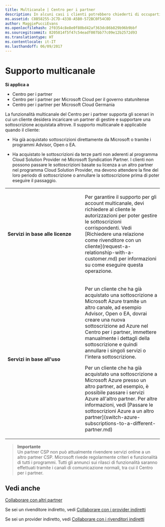 ```yaml
---
title: Multicanale | Centro per i partner
description: In alcuni casi i clienti potrebbero chiederti di occuparti del provisioning e del supporto di una sottoscrizione acquistata altrove.
ms.assetid: C8B58255-2C7D-4338-A5B0-572BC0F54C0D
author: MaggiePucciEvans
ms.openlocfilehash: 2f0354c8e8e0f80bd42af363dc86b829b96b9bbf
ms.sourcegitcommit: 8205814f5f47c54eadf007bb77c09e12b2572d93
ms.translationtype: HT
ms.contentlocale: it-IT
ms.lasthandoff: 06/09/2017
---
```

# <a name="multi-channel-support"></a>Supporto multicanale

**Si applica a**

-  Centro per i partner
-  Centro per i partner per Microsoft Cloud per il governo statunitense
-  Centro per i partner per Microsoft Cloud Germania

La funzionalità multicanale del Centro per i partner supporta gli scenari in cui un cliente desidera incaricare un partner di gestire e supportare una sottoscrizione acquistata altrove. Il supporto multicanale è applicabile quando il cliente:

-   Ha già acquistato sottoscrizioni direttamente da Microsoft o tramite i programmi Advisor, Open o EA.

-   Ha acquistato le sottoscrizioni da terze parti non aderenti al programma Cloud Solution Provider né Microsoft Syndication Partner. I clienti non possono passare le sottoscrizioni basate su licenza a un altro partner nel programma Cloud Solution Provider, ma devono attendere la fine del loro periodo di sottoscrizione o annullare la sottoscrizione prima di poter eseguire il passaggio.


<table>
<colgroup>
<col width="50%" />
<col width="50%" />
</colgroup>
<tbody>
<tr class="odd">
<td><p><strong>Servizi in base alle licenze</strong></p></td>
<td><p>Per garantire il supporto per gli account multicanale, devi richiedere al cliente le autorizzazioni per poter gestire le sottoscrizioni corrispondenti. Vedi [Richiedere una relazione come rivenditore con un cliente](request-a-relationship-with-a-customer.md) per informazioni su come eseguire questa operazione.</p></td>
</tr>
<tr class="even">
<td><p><strong>Servizi in base all'uso</strong></p></td>
<td>
<p>Per un cliente che ha già acquistato una sottoscrizione a Microsoft Azure tramite un altro canale, ad esempio Advisor, Open o EA, dovrai creare una nuova sottoscrizione ad Azure nel Centro per i partner, immettere manualmente i dettagli della sottoscrizione e quindi annullare i singoli servizi o l'intera sottoscrizione.</p>
<p>Per un cliente che ha già acquistato una sottoscrizione a Microsoft Azure presso un altro partner, ad esempio, è possibile passare i servizi Azure all'altro partner. Per altre informazioni, vedi [Passare le sottoscrizioni Azure a un altro partner](switch-azure-subscriptions-to-a-different-partner.md)</p>
</td>
</tr>
</tbody>
</table>

>**Importante**<br>
Un partner CSP non può attualmente rivendere servizi online a un altro partner CSP. Microsoft rivede regolarmente criteri e funzionalità di tutti i programmi. Tutti gli annunci sui rilasci di funzionalità saranno effettuati tramite i canali di comunicazione normali, tra cui il Centro per i partner. 

## <a name="see-also"></a>Vedi anche

[Collaborare con altri partner](work-with-other-partners.md)

Se sei un rivenditore indiretto, vedi [Collaborare con i provider indiretti](indirect-reseller-tasks-in-partner-center.md)

Se sei un provider indiretto, vedi [Collaborare con i rivenditori indiretti](indirect-provider-tasks-in-partner-center.md) 

 

 



